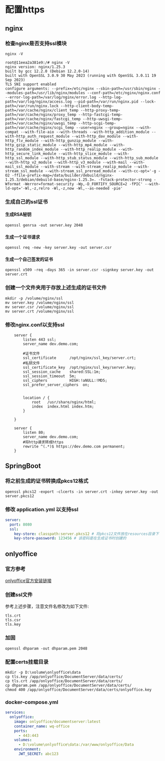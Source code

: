 # 配置https

## nginx

### 检查nginx是否支持ssl模块

```shell
nginx -V
```

```
root@11eea2a381e9:/# nginx -V
nginx version: nginx/1.25.3
built by gcc 12.2.0 (Debian 12.2.0-14) 
built with OpenSSL 3.0.9 30 May 2023 (running with OpenSSL 3.0.11 19 Sep 2023)
TLS SNI support enabled
configure arguments: --prefix=/etc/nginx --sbin-path=/usr/sbin/nginx --modules-path=/usr/lib/nginx/modules --conf-path=/etc/nginx/nginx.conf --error-log-path=/var/log/nginx/error.log --http-log-path=/var/log/nginx/access.log --pid-path=/var/run/nginx.pid --lock-path=/var/run/nginx.lock --http-client-body-temp-path=/var/cache/nginx/client_temp --http-proxy-temp-path=/var/cache/nginx/proxy_temp --http-fastcgi-temp-path=/var/cache/nginx/fastcgi_temp --http-uwsgi-temp-path=/var/cache/nginx/uwsgi_temp --http-scgi-temp-path=/var/cache/nginx/scgi_temp --user=nginx --group=nginx --with-compat --with-file-aio --with-threads --with-http_addition_module --with-http_auth_request_module --with-http_dav_module --with-http_flv_module --with-http_gunzip_module --with-http_gzip_static_module --with-http_mp4_module --with-http_random_index_module --with-http_realip_module --with-http_secure_link_module --with-http_slice_module --with-http_ssl_module --with-http_stub_status_module --with-http_sub_module --with-http_v2_module --with-http_v3_module --with-mail --with-mail_ssl_module --with-stream --with-stream_realip_module --with-stream_ssl_module --with-stream_ssl_preread_module --with-cc-opt='-g -O2 -ffile-prefix-map=/data/builder/debuild/nginx-1.25.3/debian/debuild-base/nginx-1.25.3=. -fstack-protector-strong -Wformat -Werror=format-security -Wp,-D_FORTIFY_SOURCE=2 -fPIC' --with-ld-opt='-Wl,-z,relro -Wl,-z,now -Wl,--as-needed -pie'
```

### 生成自己的ssl证书

#### 生成RSA秘钥

```shell
openssl genrsa -out server.key 2048
```

#### 生成一个证书请求

```shell
openssl req -new -key server.key -out server.csr
```

#### 生成一个自己签发的证书

```shell
openssl x509 -req -days 365 -in server.csr -signkey server.key -out server.crt
```

### 创建一个文件夹用于存放上述生成的证书文件

```shell
mkdir -p /volume/nginx/ssl
mv server.key /volume/nginx/ssl
mv server.csr /volume/nginx/ssl
mv server.crt /volume/nginx/ssl
```

### 修改nginx.conf以支持ssl

```
    server {
        listen 443 ssl;
        server_name dev.demo.com;

        #证书文件
        ssl_certificate      /opt/nginx/ssl_key/server.crt;
        #私钥文件
        ssl_certificate_key  /opt/nginx/ssl_key/server.key;
        ssl_session_cache    shared:SSL:1m;
        ssl_session_timeout  5m;
        ssl_ciphers          HIGH:!aNULL:!MD5;
        ssl_prefer_server_ciphers  on;


        location / {
            root   /usr/share/nginx/html;
            index  index.html index.htm;
        }

    }

    server {
        listen 80;
        server_name dev.demo.com;
        #将http请求转成https
        rewrite ^(.*)$ https://dev.demo.com permanent;
    }
```

## SpringBoot

### 将之前生成的证书转换成pkcs12格式

```shell
openssl pkcs12 -export -clcerts -in server.crt -inkey server.key -out server.pkcs12
```

### 修改 application.yml 以支持ssl

```yaml
server:
  port: 8080
  ssl:
    key-store: classpath:server.pkcs12 # 将pkcs12文件放在resources目录下
    key-store-password: 123456 # 该密码是在生成证书时创建的
```

## onlyoffice

### 官方参考

[onlyoffice官方安装链接](https://helpcenter.onlyoffice.com/installation/docs-community-install-docker.aspx?_ga=2.51711023.782359554.1594636128-1157782750.1587541027)

### 创建ssl文件

参考上述步骤，注意文件名修改为如下文件:

```
tls.crt  
tls.csr  
tls.key
```

### 加固

```shell
openssl dhparam -out dhparam.pem 2048
```

### 配置certs挂载目录

```shell
mkdir -p D:\volume\onlyoffice\data
cp tls.key /app/onlyoffice/DocumentServer/data/certs/
cp tls.crt /app/onlyoffice/DocumentServer/data/certs/
cp dhparam.pem /app/onlyoffice/DocumentServer/data/certs/
chmod 400 /app/onlyoffice/DocumentServer/data/certs/onlyoffice.key
```
### docker-compose.yml

```yaml
services:
  onlyoffice:
    image: onlyoffice/documentserver:latest
    container_name: wq-office
    ports:
      - 443:443
    volumes:
      - D:\volume\onlyoffice\data:/var/www/onlyoffice/Data
    environment:
      JWT_SECRET: abc123
```